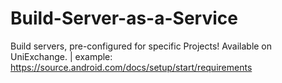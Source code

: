 # Build-Server-as-a-Service
Build servers, pre-configured for specific Projects! Available on UniExchange. | example: https://source.android.com/docs/setup/start/requirements

